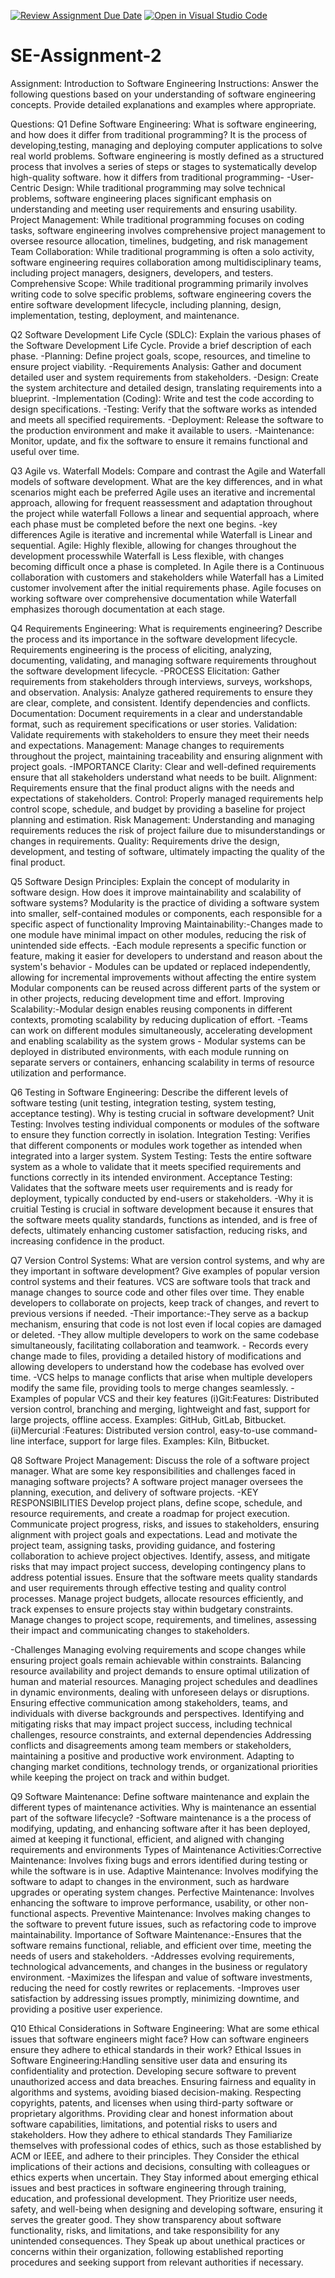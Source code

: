 [![Review Assignment Due Date](https://classroom.github.com/assets/deadline-readme-button-24ddc0f5d75046c5622901739e7c5dd533143b0c8e959d652212380cedb1ea36.svg)](https://classroom.github.com/a/-ucQIGTc)
[![Open in Visual Studio Code](https://classroom.github.com/assets/open-in-vscode-718a45dd9cf7e7f842a935f5ebbe5719a5e09af4491e668f4dbf3b35d5cca122.svg)](https://classroom.github.com/online_ide?assignment_repo_id=15193528&assignment_repo_type=AssignmentRepo)
# SE-Assignment-2
Assignment: Introduction to Software Engineering
Instructions:
Answer the following questions based on your understanding of software engineering concepts. Provide detailed explanations and examples where appropriate.

Questions:
Q1 Define Software Engineering:
What is software engineering, and how does it differ from traditional programming?
It is the process of developing,testing, managing and deploying computer applications to solve real world problems.
Software engineering is mostly defined as a structured process that involves a series of steps or stages to systematically develop high-quality software.
how it differs from traditional programming-
     -User-Centric Design: While traditional programming may solve technical problems, software engineering places significant emphasis on understanding and meeting user requirements and ensuring usability.
     Project Management: While traditional programming focuses on coding tasks, software engineering involves comprehensive project management to oversee resource allocation, timelines, budgeting, and risk management
     Team Collaboration: While traditional programming is often a solo activity, software engineering requires collaboration among multidisciplinary teams, including project managers, designers, developers, and testers.
     Comprehensive Scope: While traditional programming primarily involves writing code to solve specific problems, software engineering covers the entire software development lifecycle, including planning, design, implementation, testing, deployment, and maintenance.


Q2 Software Development Life Cycle (SDLC):
Explain the various phases of the Software Development Life Cycle. Provide a brief description of each phase.
-Planning: Define project goals, scope, resources, and timeline to ensure project viability.
-Requirements Analysis: Gather and document detailed user and system requirements from stakeholders.
-Design: Create the system architecture and detailed design, translating requirements into a blueprint.
-Implementation (Coding): Write and test the code according to design specifications.
-Testing: Verify that the software works as intended and meets all specified requirements.
-Deployment: Release the software to the production environment and make it available to users.
-Maintenance: Monitor, update, and fix the software to ensure it remains functional and useful over time.

Q3 Agile vs. Waterfall Models:
Compare and contrast the Agile and Waterfall models of software development. What are the key differences, and in what scenarios might each be preferred
Agile uses an iterative and incremental approach, allowing for frequent reassessment and adaptation throughout the project while waterfall Follows a linear and sequential approach, where each phase must be completed before the next one begins.
-key differences
Agile is iterative and incremental while Waterfall is Linear and sequential.
Agile: Highly flexible, allowing for changes throughout the development processwhile Waterfall is Less flexible, with changes becoming difficult once a phase is completed.
In Agile there is a Continuous collaboration with customers and stakeholders while Waterfall has a Limited customer involvement after the initial requirements phase.
Agile focuses on working software over comprehensive documentation while Waterfall emphasizes thorough documentation at each stage.

Q4 Requirements Engineering:
What is requirements engineering? Describe the process and its importance in the software development lifecycle.
Requirements engineering is the process of eliciting, analyzing, documenting, validating, and managing software requirements throughout the software development lifecycle.
-PROCESS
Elicitation: Gather requirements from stakeholders through interviews, surveys, workshops, and observation.
Analysis: Analyze gathered requirements to ensure they are clear, complete, and consistent. Identify dependencies and conflicts.
Documentation: Document requirements in a clear and understandable format, such as requirement specifications or user stories.
Validation: Validate requirements with stakeholders to ensure they meet their needs and expectations.
Management: Manage changes to requirements throughout the project, maintaining traceability and ensuring alignment with project goals.
-IMPORTANCE
Clarity: Clear and well-defined requirements ensure that all stakeholders understand what needs to be built.
Alignment: Requirements ensure that the final product aligns with the needs and expectations of stakeholders.
Control: Properly managed requirements help control scope, schedule, and budget by providing a baseline for project planning and estimation.
Risk Management: Understanding and managing requirements reduces the risk of project failure due to misunderstandings or changes in requirements.
Quality: Requirements drive the design, development, and testing of software, ultimately impacting the quality of the final product.

Q5 Software Design Principles:
Explain the concept of modularity in software design. How does it improve maintainability and scalability of software systems?
Modularity is the practice of dividing a software system into smaller, self-contained modules or components, each responsible for a specific aspect of functionality
Improving Maintainability:-Changes made to one module have minimal impact on other modules, reducing the risk of unintended side effects.
                          -Each module represents a specific function or feature, making it easier for developers to understand and reason about the system's behavior
                          - Modules can be updated or replaced independently, allowing for incremental improvements without affecting the entire system
                           Modular components can be reused across different parts of the system or in other projects, reducing development time and effort.
Improving Scalability:-Modular design enables reusing components in different contexts, promoting scalability by reducing duplication of effort.
                      -Teams can work on different modules simultaneously, accelerating development and enabling scalability as the system grows
                      - Modular systems can be deployed in distributed environments, with each module running on separate servers or containers, enhancing scalability in terms of resource utilization and performance.

Q6 Testing in Software Engineering:
Describe the different levels of software testing (unit testing, integration testing, system testing, acceptance testing). Why is testing crucial in software development?
Unit Testing: Involves testing individual components or modules of the software to ensure they function correctly in isolation.
Integration Testing: Verifies that different components or modules work together as intended when integrated into a larger system.
System Testing: Tests the entire software system as a whole to validate that it meets specified requirements and functions correctly in its intended environment.
Acceptance Testing: Validates that the software meets user requirements and is ready for deployment, typically conducted by end-users or stakeholders.
-Why it is cruitial 
Testing is crucial in software development because it ensures that the software meets quality standards, functions as intended, and is free of defects, ultimately enhancing customer satisfaction, reducing risks, and increasing confidence in the product.


Q7 Version Control Systems:
What are version control systems, and why are they important in software development? Give examples of popular version control systems and their features.
VCS are software tools that track and manage changes to source code and other files over time. They enable developers to collaborate on projects, keep track of changes, and revert to previous versions if needed.
-Their importance:-They serve as a backup mechanism, ensuring that code is not lost even if local copies are damaged or deleted.
                  -They allow multiple developers to work on the same codebase simultaneously, facilitating collaboration and teamwork.
                  - Records every change made to files, providing a detailed history of modifications and allowing developers to understand how the codebase has evolved over time.
                  -VCS helps to manage conflicts that arise when multiple developers modify the same file, providing tools to merge changes seamlessly.
 -Examples of popular VCS and their key features 
 (i)Git:Features: Distributed version control, branching and merging, lightweight and fast, support for large projects, offline access.
        Examples: GitHub, GitLab, Bitbucket.
 (ii)Mercurial  :Features: Distributed version control, easy-to-use command-line interface, support for large files.
        Examples: Kiln, Bitbucket.    


Q8 Software Project Management:
Discuss the role of a software project manager. What are some key responsibilities and challenges faced in managing software projects?
A software project manager oversees the planning, execution, and delivery of software projects.
-KEY RESPONSIBILITIES
Develop project plans, define scope, schedule, and resource requirements, and create a roadmap for project execution.
Communicate project progress, risks, and issues to stakeholders, ensuring alignment with project goals and expectations.
Lead and motivate the project team, assigning tasks, providing guidance, and fostering collaboration to achieve project objectives.
Identify, assess, and mitigate risks that may impact project success, developing contingency plans to address potential issues.
Ensure that the software meets quality standards and user requirements through effective testing and quality control processes.
Manage project budgets, allocate resources efficiently, and track expenses to ensure projects stay within budgetary constraints.
Manage changes to project scope, requirements, and timelines, assessing their impact and communicating changes to stakeholders.

-Challenges 
Managing evolving requirements and scope changes while ensuring project goals remain achievable within constraints.
Balancing resource availability and project demands to ensure optimal utilization of human and material resources.
Managing project schedules and deadlines in dynamic environments, dealing with unforeseen delays or disruptions.
Ensuring effective communication among stakeholders, teams, and individuals with diverse backgrounds and perspectives.
Identifying and mitigating risks that may impact project success, including technical challenges, resource constraints, and external dependencies
Addressing conflicts and disagreements among team members or stakeholders, maintaining a positive and productive work environment.
Adapting to changing market conditions, technology trends, or organizational priorities while keeping the project on track and within budget.


Q9 Software Maintenance:
Define software maintenance and explain the different types of maintenance activities. Why is maintenance an essential part of the software lifecycle?
-Software maintenance is a the process of modifying, updating, and enhancing software after it has been deployed, aimed at keeping it functional, efficient, and aligned with changing requirements and environments
Types of Maintenance Activities:Corrective Maintenance: Involves fixing bugs and errors identified during testing or while the software is in use.
                                Adaptive Maintenance: Involves modifying the software to adapt to changes in the environment, such as hardware upgrades or operating system changes.
                                Perfective Maintenance: Involves enhancing the software to improve performance, usability, or other non-functional aspects.
                                Preventive Maintenance: Involves making changes to the software to prevent future issues, such as refactoring code to improve maintainability.
Importance of Software Maintenance:-Ensures that the software remains functional, reliable, and efficient over time, meeting the needs of users and stakeholders.
                                    -Addresses evolving requirements, technological advancements, and changes in the business or regulatory environment.
                                    -Maximizes the lifespan and value of software investments, reducing the need for costly rewrites or replacements.
                                    -Improves user satisfaction by addressing issues promptly, minimizing downtime, and providing a positive user experience.

Q10 Ethical Considerations in Software Engineering:
What are some ethical issues that software engineers might face? How can software engineers ensure they adhere to ethical standards in their work?
Ethical Issues in Software Engineering:Handling sensitive user data and ensuring its confidentiality and protection.
                                        Developing secure software to prevent unauthorized access and data breaches.
                                        Ensuring fairness and equality in algorithms and systems, avoiding biased decision-making.
                                        Respecting copyrights, patents, and licenses when using third-party software or proprietary algorithms.
                                        Providing clear and honest information about software capabilities, limitations, and potential risks to users and stakeholders.
How they adhere to ethical standards
They Familiarize themselves with professional codes of ethics, such as those established by ACM or IEEE, and adhere to their principles.
They Consider the ethical implications of their actions and decisions, consulting with colleagues or ethics experts when uncertain.
They Stay informed about emerging ethical issues and best practices in software engineering through training, education, and professional development.
They Prioritize user needs, safety, and well-being when designing and developing software, ensuring it serves the greater good.
They show transparency about software functionality, risks, and limitations, and take responsibility for any unintended consequences.
They Speak up about unethical practices or concerns within their organization, following established reporting procedures and seeking support from relevant authorities if necessary.


